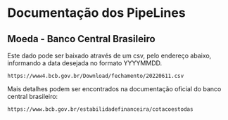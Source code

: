 # Documentação dos PipeLines

## Moeda - Banco Central Brasileiro

Este dado pode ser baixado através de um csv, pelo endereço abaixo, informando a data desejada no formato YYYYMMDD.

    https://www4.bcb.gov.br/Download/fechamento/20220611.csv

Mais detalhes podem ser encontrados na documentação oficial do banco central brasileiro:

    https://www.bcb.gov.br/estabilidadefinanceira/cotacoestodas

